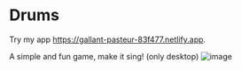 # Drums

Try my app https://gallant-pasteur-83f477.netlify.app.
 
 A simple and fun game, make it sing! (only desktop)
 ![image](https://user-images.githubusercontent.com/91390590/150581426-8f591764-7fec-48b7-a9d1-9876405e0c46.png)
